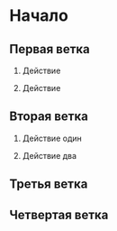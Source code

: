 # Начало

## Первая ветка
1. Действие

2. Действие

## Вторая ветка
1. Действие один

2. Действие два

## Третья ветка

## Четвертая ветка